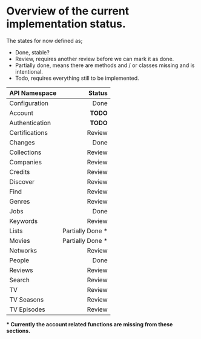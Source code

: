 Overview of the current implementation status.
==============

The states for now defined as;

- Done, stable?
- Review, requires another review before we can mark it as done.
- Partially done, means there are methods and / or classes missing and is intentional.
- Todo, requires everything still to be implemented.

| API Namespace          | Status      |
|------------------------|------------:|
| Configuration          | Done        |
| Account                | **TODO**    |
| Authentication         | **TODO**    |
| Certifications         | Review        |
| Changes                | Done        |
| Collections            | Review        |
| Companies              | Review        |
| Credits                | Review        |
| Discover               | Review        |
| Find                   | Review        |
| Genres                 | Review        |
| Jobs                   | Done        |
| Keywords               | Review        |
| Lists                  | Partially Done * |
| Movies                 | Partially Done * |
| Networks               | Review        |
| People                 | Done        |
| Reviews                | Review        |
| Search                 | Review        |
| TV                     | Review        |
| TV Seasons             | Review        |
| TV Episodes            | Review        |

__* Currently the account related functions are missing from these sections.__